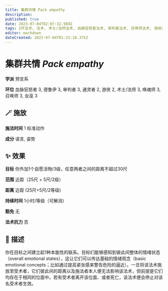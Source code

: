 ```yaml
---
title: 集群共情 Pack empathy
description: 
published: true
date: 2023-07-04T02:07:32.989Z
tags: 2环法术, 法术, 术士/法师法术, 血脉狂怒者法术, 审判者法术, 召唤师法术, 游侠法术, 3环法术, 女巫法术, 德鲁伊法术, 预言系, 通灵者法术, 唤魂师法术
editor: markdown
dateCreated: 2023-07-04T01:31:28.375Z
---
```


# **集群共情** *Pack empathy*

**学派** 预言系 

**环位** 血脉狂怒者 3, 德鲁伊 3, 审判者 3, 通灵者 2, 游侠 2, 术士/法师 3, 唤魂师 3, 召唤师 3, 女巫 3

## 🪄 施放

**施法时间** 1 标准动作

**成分** 语言, 姿势

## ✨ 效果 

**目标** 你外加1个自愿活物/3级，任意两者之间的距离不超过30尺 

**范围** 近距（25尺 + 5尺/2级）

**距离** 近距 (25尺+5尺/2等级)  

**持续时间** 1小时/等级（可解消） 

**豁免** 无

**法术抗力** 否

## 📖 描述

你在目标之间建立起1种本能性的联系。目标们能够感知到彼此间整体的情绪状态（overall emotional states），这让它们可以传达基础的情绪观念（basic emotional concepts；比如通过提高紧张感来警告危险的逼近）。一旦将该法术施放至受术者，它们彼此间的距离以及施法者本人便无法影响该法术，但前提是它们均存在于相同的位面中。若有受术者离开该位面、或者死亡，该法术便会停止对该名受术者生效。
    